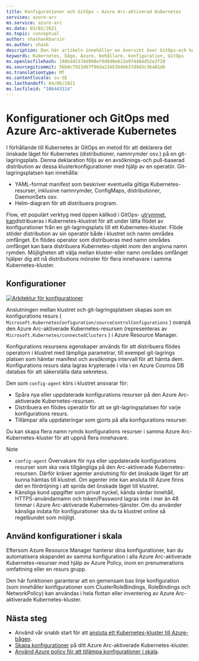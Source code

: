 ```yaml
---
title: Konfigurationer och GitOps – Azure Arc-aktiverad Kubernetes
services: azure-arc
ms.service: azure-arc
ms.date: 03/02/2021
ms.topic: conceptual
author: shashankbarsin
ms.author: shasb
description: Den här artikeln innehåller en översikt över GitOps-och konfigurations funktionerna i Azure Arc Enabled Kubernetes.
keywords: Kubernetes, båge, Azure, behållare, konfiguration, GitOps
ms.openlocfilehash: 198bd45374d998ef0d9d0e612e974484d52e2f20
ms.sourcegitcommit: 56b0c7923d67f96da21653b4bb37d943c36a81d6
ms.translationtype: MT
ms.contentlocale: sv-SE
ms.lasthandoff: 04/06/2021
ms.locfileid: "106443314"
---
```

# <a name="configurations-and-gitops-with-azure-arc-enabled-kubernetes"></a>Konfigurationer och GitOps med Azure Arc-aktiverade Kubernetes

I förhållande till Kubernetes är GitOps en metod för att deklarera det önskade läget för Kubernetes (distributioner, namnrymder osv.) på en git-lagringsplats. Denna deklaration följs av en avsöknings-och pull-baserad distribution av dessa klusterkonfigurationer med hjälp av en operatör. Git-lagringsplatsen kan innehålla:
* YAML-format manifest som beskriver eventuella giltiga Kubernetes-resurser, inklusive namnrymder, ConfigMaps, distributioner, DaemonSets osv.
* Helm-diagram för att distribuera program.

Flow, ett populärt verktyg med öppen källkod i GitOps- [utrymmet, kan](https://docs.fluxcd.io/)distribueras i Kubernetes-klustret för att under lätta flödet av konfigurationer från en git-lagringsplats till ett Kubernetes-kluster. Flöde stöder distribution av sin operatör både i klustret och namn områdes omfånget. En flödes operator som distribueras med namn områdes omfånget kan bara distribuera Kubernetes-objekt inom den angivna namn rymden. Möjligheten att välja mellan kluster-eller namn områdes omfånget hjälper dig att nå distributions mönster för flera innehavare i samma Kubernetes-kluster.

## <a name="configurations"></a>Konfigurationer

[![Arkitektur ](./media/conceptual-configurations.png) för konfigurationer](./media/conceptual-configurations.png#lightbox)

Anslutningen mellan klustret och git-lagringsplatsen skapas som en konfigurations resurs ( `Microsoft.KubernetesConfiguration/sourceControlConfigurations` ) ovanpå den Azure Arc-aktiverade Kubernetes-resursen (representeras av `Microsoft.Kubernetes/connectedClusters` ) i Azure Resource Manager. 

Konfigurations resursens egenskaper används för att distribuera flödes operatorn i klustret med lämpliga parametrar, till exempel git-lagrings platsen som hämtar manifest och avsöknings intervall för att hämta dem. Konfigurations resurs data lagras krypterade i vila i en Azure Cosmos DB databas för att säkerställa data sekretess.

Den som `config-agent` körs i klustret ansvarar för:
* Spåra nya eller uppdaterade konfigurations resurser på den Azure Arc-aktiverade Kubernetes-resursen.
* Distribuera en flödes operatör för att se git-lagringsplatsen för varje konfigurations resurs.
* Tillämpar alla uppdateringar som gjorts på alla konfigurations resurser. 

Du kan skapa flera namn rymds konfigurations resurser i samma Azure Arc-Kubernetes-kluster för att uppnå flera innehavare.

> [!NOTE]
> * `config-agent` Övervakare för nya eller uppdaterade konfigurations resurser som ska vara tillgängliga på den Arc-aktiverade Kubernetes-resursen. Därför kräver agenter anslutning för det önskade läget för att kunna hämtas till klustret. Om agenter inte kan ansluta till Azure finns det en fördröjning i att sprida det önskade läget till klustret.
> * Känsliga kund uppgifter som privat nyckel, kända värdar innehåll, HTTPS-användarnamn och token/Password lagras inte i mer än 48 timmar i Azure Arc-aktiverade Kubernetes-tjänster. Om du använder känsliga indata för konfigurationer ska du ta klustret online så regelbundet som möjligt.

## <a name="apply-configurations-at-scale"></a>Använd konfigurationer i skala

Eftersom Azure Resource Manager hanterar dina konfigurationer, kan du automatisera skapandet av samma konfiguration i alla Azure Arc-aktiverade Kubernetes-resurser med hjälp av Azure Policy, inom en prenumerations omfattning eller en resurs grupp. 

Den här funktionen garanterar att en gemensam bas linje konfiguration (som innehåller konfigurationer som ClusterRoleBindings, RoleBindings och NetworkPolicy) kan användas i hela flottan eller inventering av Azure Arc-aktiverade Kubernetes-kluster.

## <a name="next-steps"></a>Nästa steg

* Använd vår snabb start för att [ansluta ett Kubernetes-kluster till Azure-bågen](./quickstart-connect-cluster.md).
* [Skapa konfigurationer](./tutorial-use-gitops-connected-cluster.md) på ditt Azure Arc-aktiverade Kubernetes-kluster.
* [Använd Azure policy för att tillämpa konfigurationer i skala](./use-azure-policy.md).